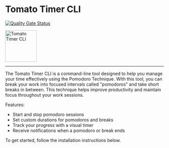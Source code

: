 # Tomato Timer CLI

[![Quality Gate Status](https://sonarcloud.io/api/project_badges/measure?project=miguoliang_tomato-clock-cli&metric=alert_status)](https://sonarcloud.io/summary/new_code?id=miguoliang_tomato-clock-cli)

<img src="https://miguoliang.github.io/tomato-timer-cli/logo.png" alt="Tomato Timer CLI" height="100px">

---

The Tomato Timer CLI is a command-line tool designed to help you manage your time effectively using the Pomodoro Technique. With this tool, you can break your work into focused intervals called "pomodoros" and take short breaks in between. This technique helps improve productivity and maintain focus throughout your work sessions.

Features:

- Start and stop pomodoro sessions
- Set custom durations for pomodoros and breaks
- Track your progress with a visual timer
- Receive notifications when a pomodoro or break ends

To get started, follow the installation instructions below.
